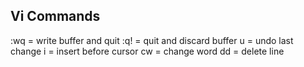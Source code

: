 Vi Commands
--------------------
:wq = write buffer and quit
:q! = quit and discard buffer
u = undo last change
i = insert before cursor
cw = change word
dd = delete line
